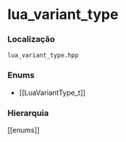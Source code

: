 # lua_variant_type

### Localização
`lua_variant_type.hpp`

### Enums
- [[LuaVariantType_t]]

### Hierarquia
[[enums]]

